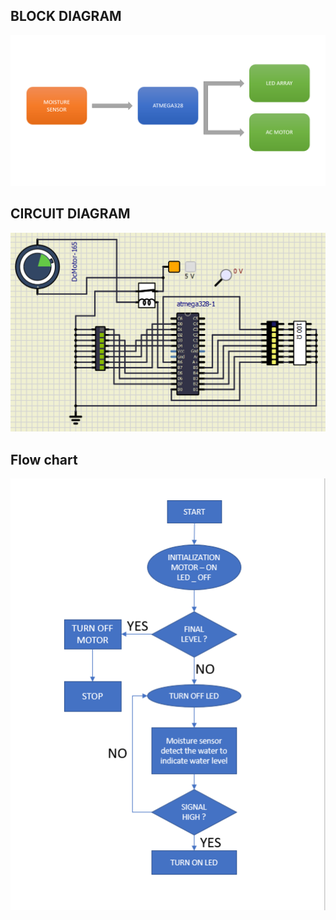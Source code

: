 
## BLOCK DIAGRAM

![image](https://github.com/tejas-rv/M2_OverheadTank/blob/main/2_Design/BD.png)

## CIRCUIT DIAGRAM

![image](https://github.com/tejas-rv/M2_OverheadTank/blob/main/2_Design/CD.png)

## Flow chart
![image](https://github.com/tejas-rv/M2_OverheadTank/blob/main/2_Design/FC.png)
